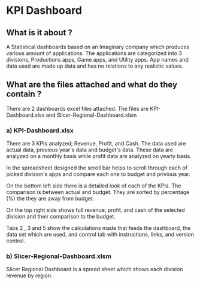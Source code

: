 # KPI Dashboard

## What is it about ?

A Statistical dashboards based on an Imaginary company which produces various amount of applications. The applications are categorized into 3 divisions, Productions apps, Game apps, and Utility apps. App names and data used are made up data and has no relations to any realistic values.

## What are the files attached and what do they contain ?

There are 2 dashboards excel files attached. The files are KPI-Dashboard.xlsx and Slicer-Regional-Dashboard.xlsm

### a) KPI-Dashboard.xlsx

There are 3 KPIs analyzed; Revenue, Profit, and Cash. The data used are actual data, previous year's data and budget's data. These data are analyzed on a monthly basis while profit data are analyzed on yearly basis.

In the spreadsheet designed the scroll bar helps to scroll through each of picked division's apps and compare each one to budget and privious year.

On the bottom left side there is a detailed look of each of the KPIs. The comparison is between actual and budget. They are sorted by percentage (%) the they are away from budget.

On the top right side shows full revenue, profit, and cash of the selected division and their comparison to the budget.

Tabs 2 , 3 and 5 show the calculations made that feeds the dashboard, the data set which are used, and control tab with instructions, links, and version control.

### b) Slicer-Regional-Dashboard.xlsm

Slicer Regional Dashboard is a spread sheet which shows each division revenue by region.